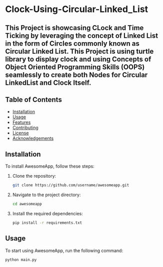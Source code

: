 # Clock-Using-Circular-Linked_List
## This Project is showcasing CLock and Time Ticking by leveraging the concept of Linked List in the form of Circles commonly known as Circular Linked List. This Project is using turtle library to display clock and using Concepts of Object Oriented Programming Skills (OOPS) seamlessly to create both Nodes for Circular LinkedList and Clock Itself.

## Table of Contents

- [Installation](#installation)
- [Usage](#usage)
- [Features](#features)
- [Contributing](#contributing)
- [License](#license)
- [Acknowledgements](#acknowledgements)

## Installation

To install AwesomeApp, follow these steps:

1. Clone the repository:

    ```bash
    git clone https://github.com/username/awesomeapp.git
    ```

2. Navigate to the project directory:

    ```bash
    cd awesomeapp
    ```

3. Install the required dependencies:

    ```bash
    pip install -r requirements.txt
    ```

## Usage

To start using AwesomeApp, run the following command:

```bash
python main.py
